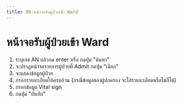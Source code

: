 ```yaml
---
title: 00-หน้าจอรับผู้ป่วยเข้า Ward
---
```

# หน้าจอรับผู้ป่วยเข้า Ward
1. ระบุเลข AN แล้วกด enter หรือ กดปุ่ม "ค้นหา"
2. จะปราฏหน้าจอรายการผู้ป่วยที่ Admit  กดปุ่ม "เลือก"
3. จะแสดงข้อมูลผู้ป่วย
4. กรอกรายละเอียดให้ครบถ้วน (กรณีข้อมูลของผู้ปกครอง จะใส่รายละเอียดหรือไม่ก็ได้)
5. กรอกข้อมูล Vital sign
6. กดปุ่ม "บันทึก" 